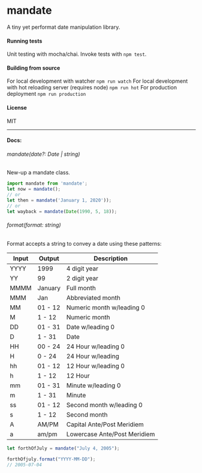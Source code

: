# mandate

A tiny yet performat date manipulation library.

#### Running tests

Unit testing with mocha/chai. Invoke tests with `npm test`.

#### Building from source

For local development with watcher `npm run watch`
For local development with hot reloading server (requires node) `npm run hot`
For production deployment `npm run production`

#### License

MIT

---

#### Docs:

###### mandate(date?: Date | string)

New-up a mandate class.

```javascript
import mandate from 'mandate';
let now = mandate();
// or
let then = mandate('January 1, 2020'));
// or
let wayback = mandate(Date(1990, 5, 18));
```

###### format(format: string)

Format accepts a string to convey a date using these patterns:

| Input | Output  | Description                  |
| ----- | ------- | ---------------------------- |
| YYYY  | 1999    | 4 digit year                 |
| YY    | 99      | 2 digit year                 |
| MMMM  | January | Full month                   |
| MMM   | Jan     | Abbreviated month            |
| MM    | 01 - 12 | Numeric month w/leading 0    |
| M     | 1 - 12  | Numeric month                |
| DD    | 01 - 31 | Date w/leading 0             |
| D     | 1 - 31  | Date                         |
| HH    | 00 - 24 | 24 Hour w/leading 0          |
| H     | 0 - 24  | 24 Hour w/leading            |
| hh    | 01 - 12 | 12 Hour w/leading 0          |
| h     | 1 - 12  | 12 Hour                      |
| mm    | 01 - 31 | Minute w/leading 0           |
| m     | 1 - 31  | Minute                       |
| ss    | 01 - 12 | Second month w/leading 0     |
| s     | 1 - 12  | Second month                 |
| A     | AM/PM   | Capital Ante/Post Meridiem   |
| a     | am/pm   | Lowercase Ante/Post Meridiem |

```javascript
let forthOfJuly = mandate("July 4, 2005");

forthOfjuly.format("YYYY-MM-DD");
// 2005-07-04
```
